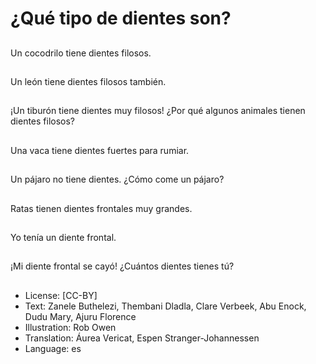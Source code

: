 # ¿Qué tipo de dientes son?

##
Un cocodrilo tiene dientes filosos.

##
Un león tiene dientes filosos también.

##
¡Un tiburón tiene dientes muy filosos! ¿Por qué algunos animales tienen dientes filosos?

##
Una vaca tiene dientes fuertes para rumiar.

##
Un pájaro no tiene dientes. ¿Cómo come un pájaro?

##
Ratas tienen dientes frontales muy grandes.

##
Yo tenía un diente frontal.

##
¡Mi diente frontal se cayó! ¿Cuántos dientes tienes tú?

##
* License: [CC-BY]
* Text: Zanele Buthelezi, Thembani Dladla, Clare Verbeek, Abu Enock, Dudu Mary, Ajuru Florence
* Illustration: Rob Owen
* Translation: Áurea Vericat, Espen Stranger-Johannessen
* Language: es

